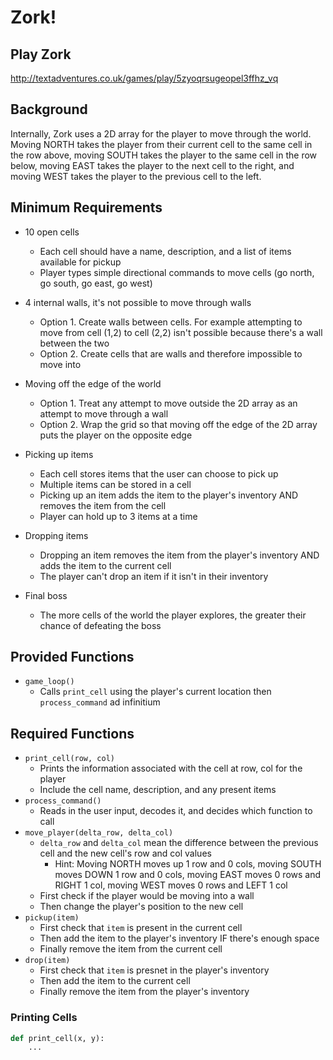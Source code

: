 # Zork!

## Play Zork
http://textadventures.co.uk/games/play/5zyoqrsugeopel3ffhz_vq

## Background
Internally, Zork uses a 2D array for the player to move through the world. Moving NORTH takes the player from their current cell to the same cell in the row above, moving SOUTH takes the player to the same cell in the row below, moving EAST takes the player to the next cell to the right, and moving WEST takes the player to the previous cell to the left.

## Minimum Requirements
 - 10 open cells
    - Each cell should have a name, description, and a list of items available for pickup
    - Player types simple directional commands to move cells (go north, go south, go east, go west)
 
 - 4 internal walls, it's not possible to move through walls
    - Option 1. Create walls between cells. For example attempting to move from cell (1,2) to cell (2,2) isn't possible because there's a wall between the two
    - Option 2. Create cells that are walls and therefore impossible to move into
  
 - Moving off the edge of the world
    - Option 1. Treat any attempt to move outside the 2D array as an attempt to move through a wall
    - Option 2. Wrap the grid so that moving off the edge of the 2D array puts the player on the opposite edge

 - Picking up items
    - Each cell stores items that the user can choose to pick up
    - Multiple items can be stored in a cell
    - Picking up an item adds the item to the player's inventory AND removes the item from the cell
    - Player can hold up to 3 items at a time

 - Dropping items
    - Dropping an item removes the item from the player's inventory AND adds the item to the current cell
    - The player can't drop an item if it isn't in their inventory

 - Final boss
    - The more cells of the world the player explores, the greater their chance of defeating the boss

## Provided Functions
 - `game_loop()`
    - Calls `print_cell` using the player's current location then `process_command` ad infinitium

## Required Functions
 - `print_cell(row, col)`
    - Prints the information associated with the cell at row, col for the player
    - Include the cell name, description, and any present items
 - `process_command()`
    - Reads in the user input, decodes it, and decides which function to call
 - `move_player(delta_row, delta_col)`
    - `delta_row` and `delta_col` mean the difference between the previous cell and the new cell's row and col values
       - Hint: Moving NORTH moves up 1 row and 0 cols, moving SOUTH moves DOWN 1 row and 0 cols, moving EAST moves 0 rows and RIGHT 1 col, moving WEST moves 0 rows and LEFT 1 col
    - First check if the player would be moving into a wall
    - Then change the player's position to the new cell
 - `pickup(item)`
    - First check that `item` is present in the current cell
    - Then add the item to the player's inventory IF there's enough space
    - Finally remove the item from the current cell
 - `drop(item)`
    - First check that `item` is presnet in the player's inventory
    - Then add the item to the current cell
    - Finally remove the item from the player's inventory

### Printing Cells

```python
def print_cell(x, y):
    ...
```
